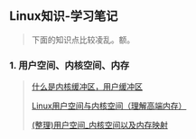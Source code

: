 ## Linux知识-学习笔记

> 下面的知识点比较凌乱。额。

### 1. 用户空间、内核空间、内存

> [什么是内核缓冲区，用户缓冲区](http://blog.chinaunix.net/uid-22906954-id-4161625.html)
>
> [Linux用户空间与内核空间（理解高端内存）](https://blog.csdn.net/u013377887/article/details/82724628)
>
> [(整理)用户空间_内核空间以及内存映射](https://blog.csdn.net/omnispace/article/details/80077769)